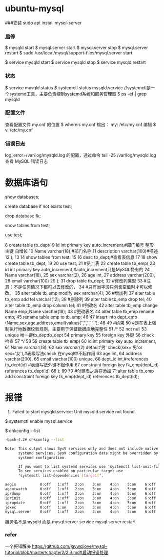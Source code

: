 # ubuntu-mysql

###安装 
sudo apt install mysql-server

### 启停
$ mysqld start
$ mysql.server start 
$ mysql.server stop
$ mysql.server restart
$ sudo /usr/local/mysql/support-files/mysql.server start

$ service mysqld start
$ service mysqld stop
$ service mysqld restart




### 状态
$ service mysqld status
$ systemctl status mysqld.service
    //systemctl是一个systemd工具，主要负责控制systemd系统和服务管理器
$ ps -ef | grep mysqld



### 配置文件
查看配置文件 my.cnf 的位置
$ whereis my.cnf
输出： my: /etc/my.cnf
编辑
$ vi /etc/my.cnf

### 错误日志
log_error=/var/log/mysqld.log 的配置，通过命令 tail -25 /var/log/mysqld.log 查看 MySQL 错误日志










# 数据库语句

show databases;

create database if not exists test;

drop database fk;

show tables from test;

use test;

 8 create table tb_dept(
 9     Id int primary key auto_increment,#部门编号 整形 主键 自增长
10     Name varchar(18),#部门名称
11     description varchar(100)#描述
12 );
13 
14 show tables from test;
15 
16 desc tb_dept;#查看表信息
17 
18 show create table tb_dept;
19 
20 use test;
21 #员工表
22 create table tb_emp(
23 id int primary key auto_increment,#auto_increment只是MySQL特有的
24 Name varchar(18),
25 sex varchar(2),
26 age int,
27 address varchar(200),
28 email varchar(100)
29 );
31 drop table tb_dept;
32 #修改列类型
33 #注意：不是任何情况下都可以去修改的，
34 #只有当字段只包含空值时才可以修改。
35 alter table tb_emp modify sex  varchar(4);
36 #增加列
37 alter table tb_emp add tel varchar(12);
38 #删除列
39 alter table tb_emp drop tel;
40 alter table tb_emp drop column tel;
41 #列改名
42 alter table tb_emp change Name emp_Name varchar(18);
43 #更改表名
44 alter table tb_emp rename emp;
45 rename table emp to tb_emp;
46 
47 insert into dept_emp (Name,sex,age,address,email)values('','','','','');
48 
49 #约束
50 #是在表上强制执行地数据校验规则，主要用于保证数据库地完整性
51 /*
52 not null 
53 unique 唯一键tb_depttb_dept
54 primary key 
55 foreign key 外键
56 check 检查
57 */
58 
59 create table tb_emp(
60 id int primary key auto_increment,
61 Name varchar(18),
62 sex varchar(2) default'男' check(sex='男'or sex='女'),#表级写法check 在mysql中不起作用
63 age int,
64 address varchar(200),
65 email varchar(100) unique,
66 dept_id int,#references tb_dept(id) #表级写法外键不起作用
67 constraint foreign key fk_emp(dept_id) references tb_dept(id)
68 );
69 
70 #创建表之后在添加
71 alter table tb_emp add constraint foreign key fk_emp(dept_id) references tb_dept(id);


# 报错
1. Failed to start mysqld.service: Unit mysqld.service not found.

$ systemctl enable mysql.service 


$ chkconfig --list
```BASH
-bash-4.2# chkconfig --list

Note: This output shows SysV services only and does not include native
      systemd services. SysV configuration data might be overridden by native
      systemd configuration.

      If you want to list systemd services use ‘systemctl list-unit-files‘.
      To see services enabled on particular target use
      ‘systemctl list-dependencies [target]‘.

aegis           0:off   1:off   2:on    3:on    4:on    5:on    6:off
agentwatch      0:off   1:off   2:on    3:on    4:on    5:on    6:off
iprdump         0:off   1:off   2:on    3:on    4:on    5:on    6:off
iprinit         0:off   1:off   2:on    3:on    4:on    5:on    6:off
iprupdate       0:off   1:off   2:on    3:on    4:on    5:on    6:off
jexec           0:off   1:on    2:on    3:on    4:on    5:on    6:off
mysql.server    0:off   1:off   2:on    3:on    4:on    5:on    6:off
```
服务名不是mysqld 而是 mysql.server
service mysql.server restart 









### refer
一个报错解决
https://github.com/jaywcjlove/mysql-tutorial/blob/master/chapter2/2.3.md#启动报错处理
